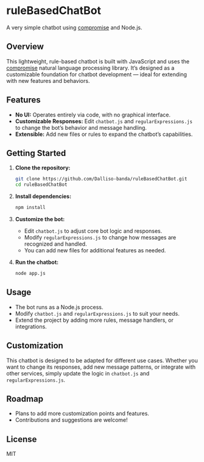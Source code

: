 
# ruleBasedChatBot

A very simple chatbot using [compromise](https://github.com/spencermountain/compromise) and Node.js.

## Overview

This lightweight, rule-based chatbot is built with JavaScript and uses the [compromise](https://github.com/spencermountain/compromise) natural language processing library. It’s designed as a customizable foundation for chatbot development — ideal for extending with new features and behaviors.

## Features

- **No UI:** Operates entirely via code, with no graphical interface.
- **Customizable Responses:** Edit `chatbot.js` and `regularExpressions.js` to change the bot’s behavior and message handling.
- **Extensible:** Add new files or rules to expand the chatbot’s capabilities.

## Getting Started

1. **Clone the repository:**
   ```bash
   git clone https://github.com/Dalliso-banda/ruleBasedChatBot.git
   cd ruleBasedChatBot
   ```

2. **Install dependencies:**
   ```bash
   npm install
   ```

3. **Customize the bot:**
   - Edit `chatbot.js` to adjust core bot logic and responses.
   - Modify `regularExpressions.js` to change how messages are recognized and handled.
   - You can add new files for additional features as needed.

4. **Run the chatbot:**
   ```bash
   node app.js
   ```

## Usage

- The bot runs as a Node.js process.
- Modify `chatbot.js` and `regularExpressions.js` to suit your needs.
- Extend the project by adding more rules, message handlers, or integrations.

## Customization

This chatbot is designed to be adapted for different use cases. Whether you want to change its responses, add new message patterns, or integrate with other services, simply update the logic in `chatbot.js` and `regularExpressions.js`.

## Roadmap

- Plans to add more customization points and features.
- Contributions and suggestions are welcome!

## License

 MIT
 
